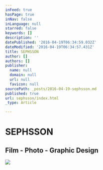 ```yaml
---
inFeed: true
hasPage: true
inNav: false
inLanguage: null
starred: false
keywords: []
description: ''
datePublished: '2016-04-19T06:34:59.032Z'
dateModified: '2016-04-19T06:34:57.431Z'
title: SEPHSSON
author: []
authors: []
publisher:
  name: null
  domain: null
  url: null
  favicon: null
sourcePath: _posts/2016-04-19-sephsson.md
published: true
url: sephsson/index.html
_type: Article

---
```

# SEPHSSON

## Film - Photo - Graphic Design
![](https://the-grid-user-content.s3-us-west-2.amazonaws.com/488ea34a-8e35-4929-9ea3-53fbaa185954.jpg)